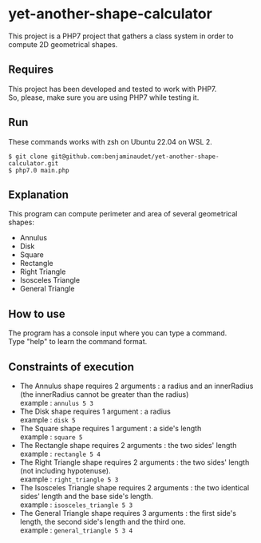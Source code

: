 # yet-another-shape-calculator

This project is a PHP7 project that gathers a class system in order to compute 2D geometrical shapes.

## Requires

This project has been developed and tested to work with PHP7.  
So, please, make sure you are using PHP7 while testing it.

## Run

These commands works with zsh on Ubuntu 22.04 on WSL 2.

`$ git clone git@github.com:benjaminaudet/yet-another-shape-calculator.git`  
`$ php7.0 main.php`

## Explanation

This program can compute perimeter and area of several geometrical shapes:
* Annulus
* Disk
* Square
* Rectangle
* Right Triangle
* Isosceles Triangle
* General Triangle

## How to use

The program has a console input where you can type a command.  
Type "help" to learn the command format.

## Constraints of execution

* The Annulus shape requires 2 arguments : a radius and an innerRadius (the innerRadius cannot be greater than the radius)  
example : `annulus 5 3`
* The Disk shape requires 1 argument : a radius  
example : `disk 5`
* The Square shape requires 1 argument : a side's length  
example : `square 5`
* The Rectangle shape requires 2 arguments : the two sides' length   
example : `rectangle 5 4`
* The Right Triangle shape requires 2 arguments : the two sides' length (not including hypotenuse).  
example : `right_triangle 5 3`
* The Isosceles Triangle shape requires 2 arguments : the two identical sides' length and the base side's length.  
example : `isosceles_triangle 5 3`
* The General Triangle shape requires 3 arguments : the first side's length, the second side's length and the third one.  
example : `general_triangle 5 3 4`
